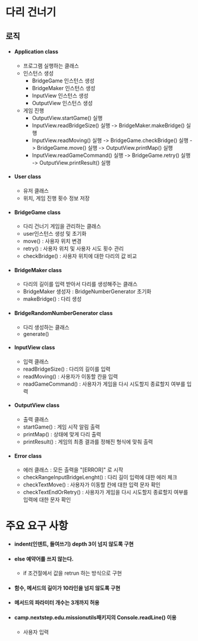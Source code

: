 # 다리 건너기

## 로직
- #### Application class
    - 프로그램 실행하는 클래스
    - 인스턴스 생성
        * BridgeGame 인스턴스 생성
        * BridgeMaker 인스턴스 생성
        * InputView 인스턴스 생성
        * OutputView 인스턴스 생성
    - 게임 진행
        * OutputView.startGame() 실행
        * InputView.readBridgeSize() 실행 -> BridgeMaker.makeBridge() 실행
        * InputView.readMoving() 실행 -> BridgeGame.checkBridge() 실행 ->  BridgeGame.move() 실행 -> OutputView.printMap() 실행 
        * InputView.readGameCommand() 실행 -> BridgeGame.retry() 실행 -> OutputView.printResult() 실행

- #### User class
    - 유저 클래스
    - 위치, 게임 진행 횟수 정보 저장

- #### BridgeGame class
    - 다리 건너기 게임을 관리하는 클래스
    - user인스턴스 생성 및 초기화
    - move() : 사용자 위치 변경
    - retry() : 사용자 위치 및 사용자 시도 횟수 관리
    - checkBridge() : 사용자 위치에 대한 다리의 값 비교

- #### BridgeMaker class
    - 다리의 길이를 입력 받아서 다리를 생성해주는 클래스
    - BridgeMaker 생성자 : BridgeNumberGenerator 초기화
    - makeBridge() : 다리 생성

- #### BridgeRandomNumberGenerator class
    - 다리 생성하는 클래스
    - generate()

- #### InputView class
    - 입력 클래스
    - readBridgeSize() : 다리의 길이를 입력
    - readMoving() : 사용자가 이동할 칸을 입력
    - readGameCommand() : 사용자가 게임을 다시 시도할지 종료할지 여부를 입력

- #### OutputView class
    - 출력 클래스
    - startGame() : 게임 시작 알림 출력
    - printMap() : 상태에 맞게 다리 출력
    - printResult() : 게임의 최종 결과를 정해진 형식에 맞춰 출력

- #### Error class
    - 에러 클래스 : 모든 출력을 "[ERROR]" 로 시작
    - checkRangeInputBridgeLenght() : 다리 길이 입력에 대한 에러 체크
    - checkTextMove() : 사용자가 이동할 칸에 대한 입력 문자 확인
    - checkTextEndOrRetry() : 사용자가 게임을 다시 시도할지 종료할지 여부를 입력에 대한 문자 확인


# 주요 요구 사항

- #### indent(인덴트, 들여쓰기) depth 3이 넘지 않도록 구현

- #### else 예약어를 쓰지 않는다.
    - if 조건절에서 값을 retrun 하는 방식으로 구현

- #### 함수, 메서드의 길이가 10라인을 넘지 않도록 구현

- #### 메서드의 파라미터 개수는 3개까지 허용

- #### camp.nextstep.edu.missionutils패키지의 Console.readLine() 이용
    - 사용자 입력



